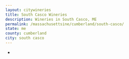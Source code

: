 ```yaml
---
layout: citywineries
title: South Casco Wineries
description: Wineries in South Casco, ME
permalink: /massachusettsine/cumberland/south-casco/
state: me
county: cumberland
city: south casco
---
```

-
